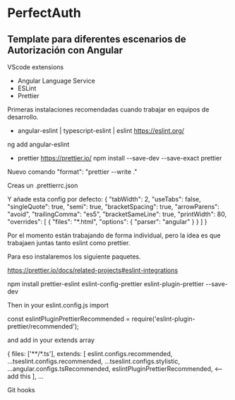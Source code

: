 # PerfectAuth

## Template para diferentes escenarios de Autorización con Angular

VScode extensions

- Angular Language Service
- ESLint
- Prettier

Primeras instalaciones recomendadas cuando trabajar en equipos de desarrollo.

- angular-eslint | typescript-eslint | eslint
  https://eslint.org/

ng add angular-eslint

- prettier
  https://prettier.io/
  npm install --save-dev --save-exact prettier

Nuevo comando
"format": "prettier --write ."

Creas un .prettierrc.json

Y añade esta config por defecto:
{
"tabWidth": 2,
"useTabs": false,
"singleQuote": true,
"semi": true,
"bracketSpacing": true,
"arrowParens": "avoid",
"trailingComma": "es5",
"bracketSameLine": true,
"printWidth": 80,
"overrides": [
{
"files": "*.html",
"options": {
"parser": "angular"
}
}
]
}

Por el momento están trabajando de forma individual, pero la idea es que trabajaen juntas tanto eslint como prettier.

Para eso instalaremos los siguiente paquetes.

https://prettier.io/docs/related-projects#eslint-integrations

npm install prettier-eslint eslint-config-prettier eslint-plugin-prettier --save-dev

Then in your eslint.config.js import

const eslintPluginPrettierRecommended = require('eslint-plugin-prettier/recommended');

and add in your extends array

{
files: ['**/*.ts'],
extends: [
eslint.configs.recommended,
...tseslint.configs.recommended,
...tseslint.configs.stylistic,
...angular.configs.tsRecommended,
eslintPluginPrettierRecommended, <-- add this
],
...

Git hooks
